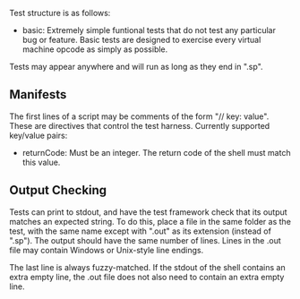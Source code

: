 Test structure is as follows:
 - basic: Extremely simple funtional tests that do not test any particular bug or feature. Basic
   tests are designed to exercise every virtual machine opcode as simply as possible.

Tests may appear anywhere and will run as long as they end in ".sp".

Manifests
---------

The first lines of a script may be comments of the form "// key: value". These are directives that
control the test harness. Currently supported key/value pairs:
 - returnCode: Must be an integer. The return code of the shell must match this value.

Output Checking
---------------

Tests can print to stdout, and have the test framework check that its output matches an expected
string. To do this, place a file in the same folder as the test, with the same name except with
".out" as its extension (instead of ".sp"). The output should have the same number of lines. Lines
in the .out file may contain Windows or Unix-style line endings.

The last line is always fuzzy-matched. If the stdout of the shell contains an extra empty line, the
.out file does not also need to contain an extra empty line.
